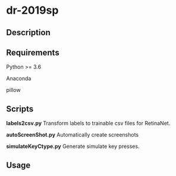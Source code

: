 # dr-2019sp

## Description



## Requirements

Python >= 3.6

Anaconda

pillow



## Scripts

**labels2csv.py** Transform labels to trainable csv files for RetinaNet.

**autoScreenShot.py** Automatically create screenshots

**simulateKeyCtype.py** Generate simulate key presses.



## Usage

